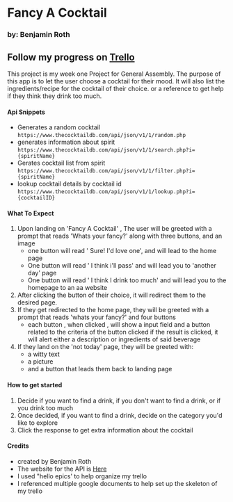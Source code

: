 # Fancy A Cocktail
### by: Benjamin Roth
Follow my progress on [Trello](https://trello.com/b/NGPGvRZF/fancy-a-cocktail)
--- 
This project is my week one Project for General Assembly. The purpose of this app is to let the user choose a cocktail for their mood. 
It will also list the ingredients/recipe for the cocktail of their choice. or a reference to get help if they think they drink too much.

#### Api Snippets
- Generates a random cocktail
``` https://www.thecocktaildb.com/api/json/v1/1/random.php ```
- generates information about spirit 
```https://www.thecocktaildb.com/api/json/v1/1/search.php?i={spiritName}```
- Gerates cocktail list from spirit
```https://www.thecocktaildb.com/api/json/v1/1/filter.php?i={spiritName} ```
- lookup cocktail details by cocktail id 
```https://www.thecocktaildb.com/api/json/v1/1/lookup.php?i={cocktailID} ```

#### What To Expect 
1. Upon landing on 'Fancy A Cocktail' , The user will be greeted with a prompt that reads 
'Whats your fancy?' along with three buttons, and an image 
    * one button will read ' Sure! I'd love one', and will lead to the home page
    * One button will read ' I think i'll pass' and will lead you to 'another day' page
    * One button will read ' I think I drink too much' and will lead you to the homepage to an aa website 
2. After clicking the button of their choice, it will redirect them to the desired page.
3. If they get redirected to the home page, they will be greeted with a prompt that reads 'whats your fancy?' and four buttons
    * each button , when clicked , will show a input field and a button related to the criteria of the button clicked
        if the result is clicked, it will alert either a description or ingredients of said beverage
3. If they land on the 'not today' page, they will be greeted with:
    * a witty text
    * a picture
    * and a button that leads them back to landing page

####  How to get started
1. Decide if you want to find a drink, if you don't want to find a drink, or if you drink too much
2. Once decided, if you want to find a drink, decide on the category you'd like to explore
3. Click the response to get extra information about the cocktail 

#### Credits
* created by Benjamin Roth
* The website for the API is [Here](https://www.thecocktaildb.com/api.php)
* I used "hello epics' to help organize my trello
* I referenced multiple google documents to help set up the skeleton of my trello
